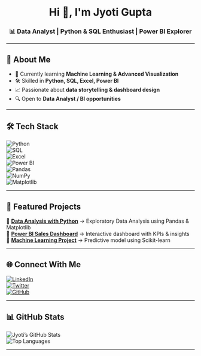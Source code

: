 <h1 align="center">Hi 👋, I'm Jyoti Gupta</h1>  
<h3 align="center">📊 Data Analyst | Python & SQL Enthusiast | Power BI Explorer</h3>  

---

## 💫 About Me  
- 🌱 Currently learning **Machine Learning & Advanced Visualization**  
- 🛠 Skilled in **Python, SQL, Excel, Power BI**  
- 📈 Passionate about **data storytelling & dashboard design**  
- 🔍 Open to **Data Analyst / BI opportunities**  

---

## 🛠️ Tech Stack  

![Python](https://img.shields.io/badge/Python-3776AB?style=for-the-badge&logo=python&logoColor=white)  
![SQL](https://img.shields.io/badge/SQL-336791?style=for-the-badge&logo=postgresql&logoColor=white)  
![Excel](https://img.shields.io/badge/Excel-217346?style=for-the-badge&logo=microsoft-excel&logoColor=white)  
![Power BI](https://img.shields.io/badge/Power%20BI-F2C811?style=for-the-badge&logo=powerbi&logoColor=black)  
![Pandas](https://img.shields.io/badge/Pandas-150458?style=for-the-badge&logo=pandas&logoColor=white)  
![NumPy](https://img.shields.io/badge/Numpy-013243?style=for-the-badge&logo=numpy&logoColor=white)  
![Matplotlib](https://img.shields.io/badge/Matplotlib-11557C?style=for-the-badge&logo=plotly&logoColor=white)  

---

## 📂 Featured Projects  

🔹 [**Data Analysis with Python**](#) → Exploratory Data Analysis using Pandas & Matplotlib  
🔹 [**Power BI Sales Dashboard**](#) → Interactive dashboard with KPIs & insights  
🔹 [**Machine Learning Project**](#) → Predictive model using Scikit-learn  

---

## 🌐 Connect With Me  

[![LinkedIn](https://img.shields.io/badge/LinkedIn-0077B5?style=for-the-badge&logo=linkedin&logoColor=white)](https://www.linkedin.com/in/jyoti-gupta--)  
[![Twitter](https://img.shields.io/badge/Twitter-1DA1F2?style=for-the-badge&logo=twitter&logoColor=white)](https://twitter.com/JyotiGupta17998)  
[![GitHub](https://img.shields.io/badge/GitHub-100000?style=for-the-badge&logo=github&logoColor=white)](https://github.com/jyotigupta17998)  

---

## 📊 GitHub Stats  

![Jyoti’s GitHub Stats](https://github-readme-stats.vercel.app/api?username=jyotigupta17998&show_icons=true&theme=tokyonight)  
![Top Languages](https://github-readme-stats.vercel.app/api/top-langs/?username=jyotigupta17998&layout=compact&theme=tokyonight)  

---
